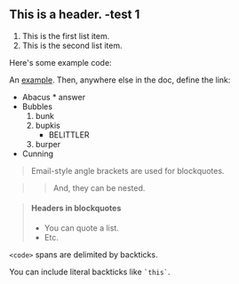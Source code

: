 ## This is a header. -test 1

1.   This is the first list item.
2.   This is the second list item.

Here's some example code:

An [example][id]. Then, anywhere
else in the doc, define the link:

  [id]: http://example.com/  "Title"


  *   Abacus
    * answer
*   Bubbles
    1.  bunk
    2.  bupkis
        * BELITTLER
    3. burper
*   Cunning


> Email-style angle brackets
> are used for blockquotes.

> > And, they can be nested.

> #### Headers in blockquotes
> 
> * You can quote a list.
> * Etc.


`<code>` spans are delimited
by backticks.

You can include literal backticks
like `` `this` ``.